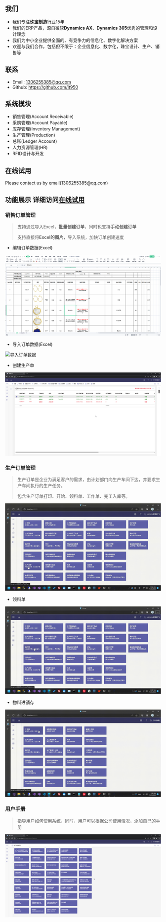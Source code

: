 ## 我们
- 我们专注**珠宝制造**行业15年
- 我们的ERP产品，源自微软**Dynamics AX**、**Dynamics 365**优秀的管理和设计理念
- 我们为中小企业提供全面的、有竞争力的信息化、数字化解决方案
- 欢迎与我们合作，包括但不限于：企业信息化、数字化，珠宝设计、生产、销售等

## 联系
- Email: 1306255385@qq.com
- Github: https://github.com/it950

## 系统模块
- 销售管理(Account Receivable)
- 采购管理(Account Payable)
- 库存管理(Inventory Management)
- 生产管理(Production)
- 总账(Ledger Account)
- 人力资源管理(HR)
- RFID设计与开发

## 在线试用
Please contact us by email(1306255385@qq.com)


## 功能展示 详细访问[在线试用](http://106.12.108.119:9008/ "试用")

### 销售订单管理
>
> 支持通过导入Excel，**批量创建订单**，同时也支持**手动创建订单**
>
> 支持直接将**Excel的图片**，导入系统，加快订单创建速度
>

- 编辑订单数据(Excel)

![编辑订单数据](./image/home/sales-excel.gif "编辑订单数据")

- 导入订单数据(Excel)

![导入订单数据](./image/home/sales-import.gif "导入订单数据")

- 创建生产单

![创建生产单](./image/home/sales-prod-create.gif "创建生产单")


### 生产订单管理
>
> 生产订单是企业为满足客户的需求，由计划部门向生产车间下达，并要求生产车间执行的生产任务。 
>
> 包含生产订单打印、开始、领料单、工作单、完工入库等。
>

![生产订单](./image/home/prod.gif "生产订单")

- 领料单
  
![领料单](./image/home/picking.gif "领料单")

- 物料进销存
  
![物料进销存](./image/home/item-in-out.gif "物料进销存")

### 用户手册
>
> 指导用户如何使用系统，同时，用户可以根据公司使用情况，添加自己的手册
>
![用户手册](./image/home/user-manual.gif "用户手册")

